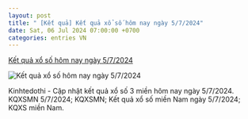 ```yaml
---
layout: post
title: " [Kết quả] Kết quả xổ số hôm nay ngày 5/7/2024"
date: Sat, 06 Jul 2024 07:00:00 +0700
categories: entries VN
---
```

[Kết quả xổ số hôm nay ngày 5/7/2024](https://kinhtedothi.vn/ket-qua-xo-so-hom-nay-ngay-5-7-2024.html)

![Kết quả xổ số hôm nay ngày 5/7/2024](https://static.kinhtedothi.vn/images/upload//2024/07/02/www-kinhtedothi-vn.gif)

Kinhtedothi - Cập nhật kết quả xổ số 3 miền hôm nay ngày 5/7/2024. KQXSMN 5/7/2024; KQXSMN; Kết quả xổ số miền Nam ngày 5/7/2024; KQXS miền Nam.

